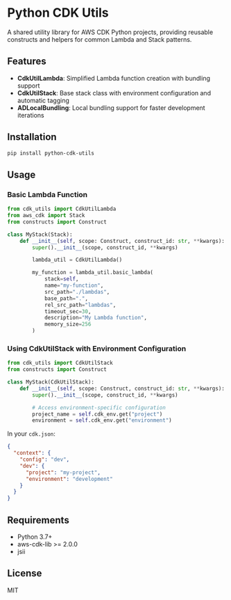 # Python CDK Utils

A shared utility library for AWS CDK Python projects, providing reusable constructs and helpers for common Lambda and Stack patterns.

## Features

- **CdkUtilLambda**: Simplified Lambda function creation with bundling support
- **CdkUtilStack**: Base stack class with environment configuration and automatic tagging
- **ADLocalBundling**: Local bundling support for faster development iterations

## Installation

```bash
pip install python-cdk-utils
```

## Usage

### Basic Lambda Function

```python
from cdk_utils import CdkUtilLambda
from aws_cdk import Stack
from constructs import Construct

class MyStack(Stack):
    def __init__(self, scope: Construct, construct_id: str, **kwargs):
        super().__init__(scope, construct_id, **kwargs)

        lambda_util = CdkUtilLambda()

        my_function = lambda_util.basic_lambda(
            stack=self,
            name="my-function",
            src_path="./lambdas",
            base_path=".",
            rel_src_path="lambdas",
            timeout_sec=30,
            description="My Lambda function",
            memory_size=256
        )
```

### Using CdkUtilStack with Environment Configuration

```python
from cdk_utils import CdkUtilStack
from constructs import Construct

class MyStack(CdkUtilStack):
    def __init__(self, scope: Construct, construct_id: str, **kwargs):
        super().__init__(scope, construct_id, **kwargs)

        # Access environment-specific configuration
        project_name = self.cdk_env.get("project")
        environment = self.cdk_env.get("environment")
```

In your `cdk.json`:

```json
{
  "context": {
    "config": "dev",
    "dev": {
      "project": "my-project",
      "environment": "development"
    }
  }
}
```

## Requirements

- Python 3.7+
- aws-cdk-lib >= 2.0.0
- jsii

## License

MIT
